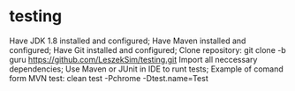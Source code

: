 # testing
Have JDK 1.8 installed and configured;
Have Maven installed and configured;
Have Git installed and configured;
Clone repository: git clone -b guru https://github.com/LeszekSim/testing.git
Import all neccessary dependencies;
Use Maven or JUnit in IDE to runt tests;
Example of comand form MVN test: clean test -Pchrome -Dtest.name=Test
